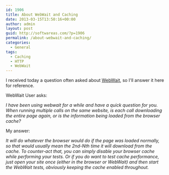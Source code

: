 ```yaml
---
id: 1906
title: About WebWait and Caching
date: 2013-03-15T13:50:16+00:00
author: admin
layout: post
guid: http://softwareas.com/?p=1906
permalink: /about-webwait-and-caching/
categories:
  - General
tags:
  - Caching
  - HTTP
  - WebWait
---
```

I received today a question often asked about [WebWait](http://webwait.com), so I'll answer it here for reference.

WebWait User asks:

_I have been using webwait for a while and have a quick question for you. When running multiple  calls on the same website, is each call downloading the entire page again, or is the information being loaded from the browser cache?_

My answer:

_It will do whatever the browser would do if the page was loaded normally, so that would usually mean the 2nd-Nth time it will download from the cache. To counter-act that, you can simply disable your browser cache while performing your tests. Or if you do *want* to test cache performance, just open your site once (either in the browser or WebWait) and then start the WebWait tests, obviously keeping the cache enabled throughout._